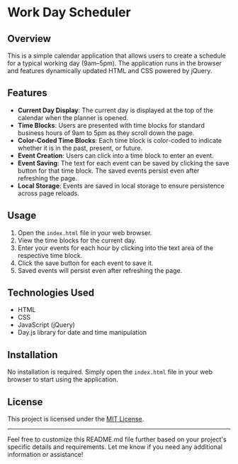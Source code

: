 # Work Day Scheduler

## Overview

This is a simple calendar application that allows users to create a schedule for a typical working day (9am–5pm). The application runs in the browser and features dynamically updated HTML and CSS powered by jQuery.

## Features

- **Current Day Display**: The current day is displayed at the top of the calendar when the planner is opened.
- **Time Blocks**: Users are presented with time blocks for standard business hours of 9am to 5pm as they scroll down the page.
- **Color-Coded Time Blocks**: Each time block is color-coded to indicate whether it is in the past, present, or future.
- **Event Creation**: Users can click into a time block to enter an event.
- **Event Saving**: The text for each event can be saved by clicking the save button for that time block. The saved events persist even after refreshing the page.
- **Local Storage**: Events are saved in local storage to ensure persistence across page reloads.

## Usage

1. Open the `index.html` file in your web browser.
2. View the time blocks for the current day.
3. Enter your events for each hour by clicking into the text area of the respective time block.
4. Click the save button for each event to save it.
5. Saved events will persist even after refreshing the page.

## Technologies Used

- HTML
- CSS
- JavaScript (jQuery)
- Day.js library for date and time manipulation

## Installation

No installation is required. Simply open the `index.html` file in your web browser to start using the application.

## License

This project is licensed under the [MIT License](LICENSE).

---

Feel free to customize this README.md file further based on your project's specific details and requirements. Let me know if you need any additional information or assistance!